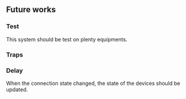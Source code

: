 ## Future works

### Test

This system should be test on plenty equipments.

### Traps

### Delay

When the connection state changed, the state of the devices should be updated.

### 